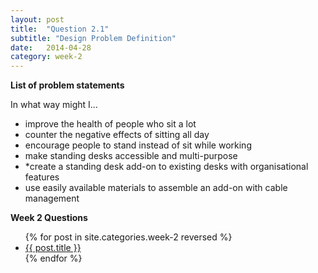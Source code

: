 ```yaml
---
layout: post
title:  "Question 2.1"
subtitle: "Design Problem Definition"
date:   2014-04-28
category: week-2
---
```

<p><strong>List of problem statements</strong></p> <!-- more -->

<p>In what way might I...</p>
<ul>
  <li>improve the health of people who sit a lot</li>
  <li>counter the negative effects of sitting all day</li>
  <li>encourage people to stand instead of sit while working</li>
  <li>make standing desks accessible and multi-purpose</li>
  <li>*create a standing desk add-on to existing desks with organisational features</li>
  <li>use easily available materials to assemble an add-on with cable management</li>
</ul>

<p><strong>Week 2 Questions</strong></p>
<ul>
  {% for post in site.categories.week-2 reversed %}
  <li>
    <a href="{{ site.baseurl }}{{ post.url }}">{{ post.title }}</a>
  </li>
  {% endfor %}
</ul>